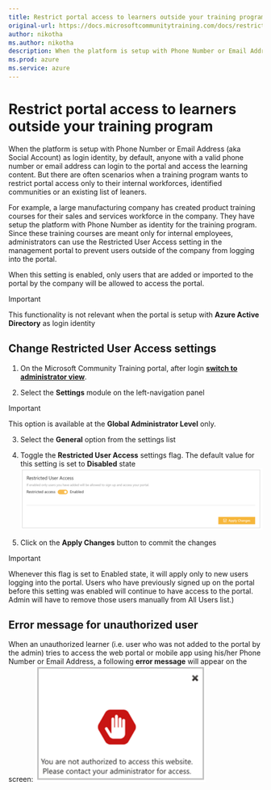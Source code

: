 ```yaml
---
title: Restrict portal access to learners outside your training program
original-url: https://docs.microsoftcommunitytraining.com/docs/restrict-portal-access-to-users-outside-your-organization
author: nikotha
ms.author: nikotha
description: When the platform is setup with Phone Number or Email Address (aka Social Account) as login identity, by default, anyone with a valid phone number or email address can login to the portal and access the learning content.
ms.prod: azure
ms.service: azure
---
```


# Restrict portal access to learners outside your training program

When the platform is setup with Phone Number or Email Address (aka Social Account) as login identity, by default, anyone with a valid phone number or email address can login to the portal and access the learning content. But there are often scenarios when a training program wants to restrict portal access only to their internal workforces, identified communities or an existing list of leaners.  

For example, a large manufacturing company has created product training courses for their sales and services workforce in the company. They have setup the platform with Phone Number as identity for the training program. Since these training courses are meant only for internal employees, administrators can use the Restricted User Access setting in the management portal to prevent users outside of the company from logging into the portal.  

When this setting is enabled, only users that are added or imported to the portal by the company will be allowed to access the portal.

> [!IMPORTANT]
> This functionality is not relevant when the portal is setup with **Azure Active Directory** as login identity

## Change Restricted User Access settings  

1. On the Microsoft Community Training portal, after login [**switch to administrator view**](../get-started/4_step-by-step-configuration-guide#step-2--switch-to-administrator-view-of-the-portal). 

2. Select the **Settings** module on the left-navigation panel  

> [!IMPORTANT]
> This option is available at the **Global Administrator Level** only.

3. Select the **General** option from the settings list

4. Toggle the **Restricted User Access** settings flag. The default value for this setting is set to **Disabled** state 
![Test Picture](../media/Test%20Picture.png)

5. Click on the **Apply Changes** button to commit the changes  

> [!IMPORTANT]
> Whenever this flag is set to Enabled state, it will apply only to new users logging into the portal. Users who have previously signed up on the portal before this setting was enabled will continue to have access to the portal. Admin will have to remove those users manually from All Users list.)

## Error message for unauthorized user 
When an unauthorized learner (i.e. user who was not added to the portal by the admin) tries to access the web portal or mobile app using his/her Phone Number or Email Address, a following **error message** will appear on the screen: 
![Settings screen](../media/Settings%20screen.png)
